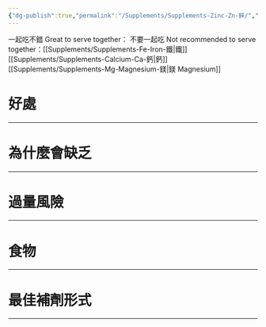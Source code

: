 ```yaml
---
{"dg-publish":true,"permalink":"/Supplements/Supplements-Zinc-Zn-鋅/","title":"鋅","created":"2024-08-25T10:59:18.000+08:00","updated":"2024-09-04T22:46:53.909+08:00"}
---
```


一起吃不錯 Great to serve together：
不要一起吃 Not recommended to serve together：[[Supplements/Supplements-Fe-Iron-鐵\|鐵]] [[Supplements/Supplements-Calcium-Ca-鈣\|鈣]] [[Supplements/Supplements-Mg-Magnesium-鎂\|鎂 Magnesium]]

# 好處



---

# 為什麼會缺乏



---

# 過量風險



---

# 食物



---

# 最佳補劑形式


---

